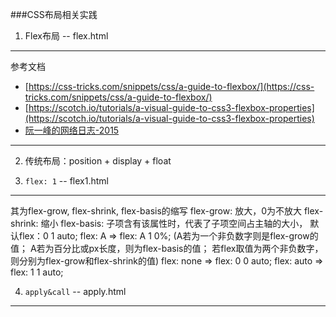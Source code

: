 ###CSS布局相关实践

1. Flex布局 -- flex.html
---
参考文档
- [https://css-tricks.com/snippets/css/a-guide-to-flexbox/](https://css-tricks.com/snippets/css/a-guide-to-flexbox/)
- [https://scotch.io/tutorials/a-visual-guide-to-css3-flexbox-properties](https://scotch.io/tutorials/a-visual-guide-to-css3-flexbox-properties)
- [阮一峰的网络日志-2015](http://www.ruanyifeng.com/blog/2015/07/flex-grammar.html?utm_source=tuicool)

---

2. 传统布局：position + display + float

3. `flex: 1` -- flex1.html
---
其为flex-grow, flex-shrink, flex-basis的缩写
flex-grow: 放大，0为不放大
flex-shrink: 缩小
flex-basis: 子项含有该属性时，代表了子项空间占主轴的大小，
默认flex：0 1 auto;
flex: A => flex: A 1 0%;
(A若为一个非负数字则是flex-grow的值；
A若为百分比或px长度，则为flex-basis的值；
若flex取值为两个非负数字，则分别为flex-grow和flex-shrink的值)
flex: none => flex: 0 0 auto;
flex: auto => flex: 1 1 auto;

4. `apply&call` -- apply.html
---
